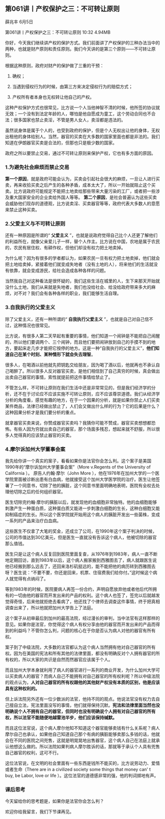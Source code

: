 
## 第061讲丨产权保护之三：不可转让原则


薛兆丰
6月5日

第061讲丨产权保护之三：不可转让原则
10:32 4.94MB


你好，今天我们继续讲产权的保护方式。我们前面讲了产权保护的三种办法当中的两种，也就是财产原则和责任原则。我们今天讲的是第三个原则——不可转让原则。

根据这种原则，政府对财产的保护做了三重的干预：
1. 确权；

2. 当遇到侵权行为的时候，由第三方来决定侵权行为的赔偿方式；

3. 产权所有者本身也无权转让他自己的产权。

这种产权保护方式也很常见，比方说一个人当他神智不清的时候，他所签的协议就无效；一个没有到法定年龄的人，哪怕是他自愿成为童工，这个劳动合同也不合法；很多国家也禁止卖淫，不管是男人女人，卖淫都是违法的。

虽然说身体是属于个人的，也受到政府的保护，但是个人无权出让他的身体，无权出租他的身体给别人。当然，器官的买卖在大多数的国家里面也都是非法的。我们知道在伊朗器官买卖是合法的，但那也只是极少数的国家。

政府之所以要禁止交易，通过不可转让原则来保护产权，它也有多方面的原因。

### 1.为避免社会麻烦而禁止交易

**第一个原因**，就是政府可能会认为，买卖会引起社会很大的麻烦，一旦让人进行买卖，再来收拾买卖之后产生的各种矛盾，成本太大了，所以一开始就阻止这个买卖。比方说政府可能规定不能把土地卖给那些带来大量污染的工厂，或者把一些涉及重大国家安全的企业卖给外国人等等。
**第二个原因**，是社会普遍认为这些买卖会威胁他们现存的道德观，比方说卖淫、买卖器官等等，政府代表大多数人的意愿来禁止这种买卖。

### 2.父爱主义与不可转让原则

还有一种原因是所谓的“ **父爱主义** ”，也就是说政府觉得自己比个人还更了解他们的利益所在，就像父亲爱儿子一样，替个人作主。比方说在中国，农地是属于农民的，农民有居住权、有耕作权，但他们却没有权力把土地卖掉。

为什么呢？因为有很多的学者都认为，如果农民一旦有权力把土地卖掉，他们就会把土地给卖掉，紧接着他们就变成失地者（没有土地的人），将来他们的生活就没有依靠，就会变成游民，给社会造成各种各样的问题。

当然我自己对这种看法是很怀疑的，我们这些生活在城里的人，生下来那天开始就没什么土地，我们从来就是失地者，我们也没给社会、给没给政府带来多大的麻烦，对不对？我们会有各种各样的职业，我们能够生活自理。

### 3.自我执行的父爱主义

除了父爱主义，还有一种所谓的“ **自我执行父爱主义** ”，也就是自己对自己信不过，这种情况也很常见。

比方说，有很多人第二天早起有重要的事情，他们知道一个闹钟是不能把自己闹醒的，所以他们要调两个、三个闹钟，而且他们要把闹钟放到自己的手摸不到的地方，要起床走几步才能把它按停的地方。这是一种“自我执行的父爱主义”，**他们知道自己在某个时刻、某种情形下就会失去理智**。

很多人，在喝酒以前他就先把钥匙交给朋友，因为喝了酒以后，他就再也不承认自己喝醉了。所以很多人反对器官买卖，是他们相信到了自己真穷的时候，真会做出出卖自己器官的事情，索性就提前把这件事情给禁止了。 

不管怎么样，不可转让原则在我们生活中还是非常常见的，但是我们经济学的分析，还不在于讨论应不应该实施不可转让原则，应不应该尊崇道德。我们从经济学分析的角度看，感觉有趣的地方，在于一个因果的分析，就是如果你禁止人们买卖某件商品，法律已经做出禁止了，人们会又做出什么样的行为？它的后果是什么？这种因果分析才是我们要分析的重点。

就拿器官买卖来说，你赞成器官买卖吗？我猜你可能不赞成，器官买卖想想都恐怖。有些人因为穷就出卖自己的器官，那个场面多残忍，想起来就不舒服，所以很多人觉得真的应该禁止器官的买卖。

### 4.摩尔诉加州大学董事会案

我先给你讲一个真实的案子，看看如果你是法官你会怎么判。这个案子是美国1990年的“摩尔诉加州大学董事会案”（More v.Regents of the University of California ）。
原告人约翰·摩尔（John More ），他在1976年在加州大学的一个医学院里面被诊断出患有白血病，他就接受这个加州大学医学院的治疗。医生让他签署了一个同意书，切除了他的胰脏，这个同意书里面明确地表明，医院有全权去处理他切除之后的任何组织器官。

医生切除完约翰·摩尔的胰脏以后，就发现他的血细胞非常独特。他的血细胞能够刺激产生一种蛋白质，这种蛋白质又能进一步刺激白细胞的生长，这种白细胞又能抑制癌症的生长。所以这个医学院就开始用这个病人的胰脏开发出一些菌株，变成一系列的产品来治疗白血病。

这些医生不仅拿了大笔的奖金，还成立了公司，在1990年这个案子判决的时候，公司的市值达到30亿美元，但是医生一直就没有告诉这个病人，他被切除的器官那么值钱。

医生只是让这个病人反复回到医院里面复查，从1976年到1983年，病人一直不断地定期回访，直到1983年以后，这个病人搬家搬到西雅图去了，病人就跟医生说他已经搬到那么远去了，还回来洛杉矶挺远的，能不能把他的病历转到西雅图去呀？医生说：“不要不要，你还是回来，机票、住宿费我们给你付。”这时候这个病人就觉得有点纳闷了。

等到1983年的时候，医院要病人再签一份合约，声明自愿放弃他或者他后代所拥有的一切由他的器官而开发出来的产品的权利。这个病人也签了，签完以后就越发觉得奇怪，后来他就拒绝去看病了，他还找了个律师去调查这件事情，终于把真相调查出来了，所以他就把加州大学告上了法庭。

这个案子从初审最后到加州的最高法院，经过漫长的审判，当中法官有这样那样的意见。如果你是法官，你觉得这个病人有权分享由他的器官而开发出来的产品而得到的利益吗？不管你怎么判，问题的核心在于你是否认为病人对他的器官有所有权。

案子到了中级法院，大多数的法官都认为这个病人当然拥有他对自己器官的所有权。因为在美国的宪法和所有其他的法律里面，都没有明确反对个人拥有器官的所有权的，所以大家的共识是自然而然器官应该属于个人。

而且加州大学本身就利用了病人的器官进行一系列的商业开发，为什么加州大学可以买卖病人的器官？而病人自己不能拥有对自己器官的所有权利呢？所以中级法院的观点认为，**人对自己器官的所有权跟他的其他财产权没有本质的区别，他是应该具有这种权利的。**

但上诉法院另外还有一位少数派的法官，他持不同的观点。他说法官没有权力去自己擅自立法，宪法里面没写的事情，他们就得保持沉默。**宪法和法律里面当然也没明确说个人不拥有自己的器官，但同时也没有明确说个人拥有对自己器官的所有权，所以法官不能随便地越雷池半步，他们应该保持缄默。**

而且这位法官说，这个病人摩尔他知不知道这个器官能够卖钱有什么关系呢？病人摩尔自己也承认，如果他自己知道自己那个有病的胰脏能够卖那么多钱的话，他就会在不同的医院之间兜售，这就是明晃晃地出售器官，这个病人自己在法庭上就承认他想这么做的。所以法院如果判病人摩尔胜诉的话，那就等于承认个人具有兜售自己器官的权利，这可不行。

这位法官说，在文明的社会里面有一些东西是钱所不能买的，比方说劳动力、爱情或者生命（There are in a civilized society some things that money can' t buy, be Labor, love or life ）。这位法官的道德感非常的强，他的判词掷地有声。

### 课后思考

今天留给你的思考题是，如果你是法官你会怎么判？

欢迎你给我留言，我们下节课再见。
